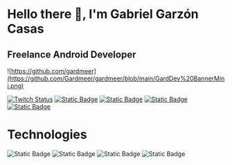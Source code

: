# Hello there 👋, I'm Gabriel Garzón Casas 

## Freelance Android Developer

![https://github.com/gardmeer](https://github.com/Gardmeer/gardmeer/blob/main/GardDev%20BannerMini.png)

[![Twitch Status](https://img.shields.io/twitch/status/gardmeer)](https://www.twitch.tv/gardmeer)
[![Static Badge](https://img.shields.io/badge/YouTube-FFFFFF?style=social&logo=youtube&labelColor=000000&color=%234F4F4F)](https://www.youtube.com/@Gardmeer)
[![Static Badge](https://img.shields.io/badge/Facebook-000000?style=social&logo=facebook&label=GardDev)](https://www.facebook.com/gardmeer)
[![Static Badge](https://img.shields.io/badge/X-A00000?style=social&logo=x&label=%40Gardmeer)](https://twitter.com/gardmeer)
[![Static Badge](https://img.shields.io/badge/Instagram-000000?style=social&logo=instagram&label=%40Gardmeer)](https://www.instagram.com/gardmeer)

# Technologies

![Static Badge](https://img.shields.io/badge/Kotlin-000000?style=for-the-badge&logo=kotlin&labelColor=000000&color=424242)
![Static Badge](https://img.shields.io/badge/Android-FFFFFF?style=for-the-badge&logo=android&labelColor=000000&color=%23389C45)
![Static Badge](https://img.shields.io/badge/C%23-FFFFFF?style=for-the-badge&logo=c%23&logoColor=%238A2BE2&labelColor=000000&color=%234566A3)
![Static Badge](https://img.shields.io/badge/Unity-FFFFFF?style=for-the-badge&logo=unity&labelColor=000000&color=%234F4F4F)

<!--
**Gardmeer/gardmeer** is a ✨ _special_ ✨ repository because its `README.md` (this file) appears on your GitHub profile.

Here are some ideas to get you started:

- 🔭 I’m currently working on ...
- 🌱 I’m currently learning ...
- 👯 I’m looking to collaborate on ...
- 🤔 I’m looking for help with ...
- 💬 Ask me about ...
- 📫 How to reach me: ...
- 😄 Pronouns: ...
- ⚡ Fun fact: ...
-->
